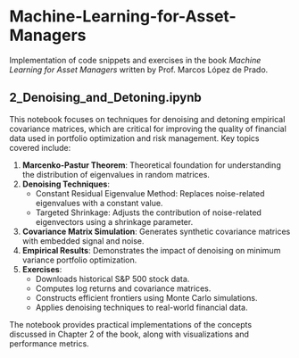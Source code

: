 # Machine-Learning-for-Asset-Managers
Implementation of code snippets and exercises in the book *Machine Learning for Asset Managers* written by Prof. Marcos López de Prado.

## 2_Denoising_and_Detoning.ipynb
This notebook focuses on techniques for denoising and detoning empirical covariance matrices, which are critical for improving the quality of financial data used in portfolio optimization and risk management. Key topics covered include:

1. **Marcenko-Pastur Theorem**: Theoretical foundation for understanding the distribution of eigenvalues in random matrices.
2. **Denoising Techniques**:
   - Constant Residual Eigenvalue Method: Replaces noise-related eigenvalues with a constant value.
   - Targeted Shrinkage: Adjusts the contribution of noise-related eigenvectors using a shrinkage parameter.
3. **Covariance Matrix Simulation**: Generates synthetic covariance matrices with embedded signal and noise.
4. **Empirical Results**: Demonstrates the impact of denoising on minimum variance portfolio optimization.
5. **Exercises**:
   - Downloads historical S&P 500 stock data.
   - Computes log returns and covariance matrices.
   - Constructs efficient frontiers using Monte Carlo simulations.
   - Applies denoising techniques to real-world financial data.

The notebook provides practical implementations of the concepts discussed in Chapter 2 of the book, along with visualizations and performance metrics.
